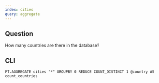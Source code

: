 ```yaml
---
index: cities
query: aggregate
---
```


## Question

How many countries are there in the database?

## CLI

```
FT.AGGREGATE cities "*" GROUPBY 0 REDUCE COUNT_DISTINCT 1 @country AS count_countries
```
